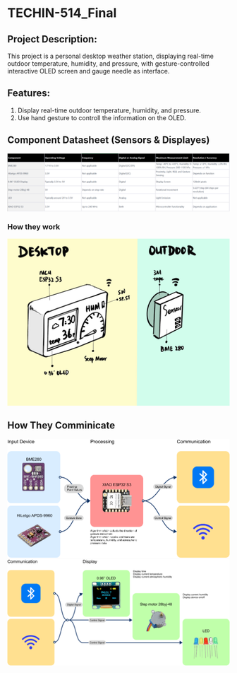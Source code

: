 # TECHIN-514_Final

## Project Description: 
This project is a personal desktop weather station, displaying real-time outdoor temperature, humidity, and pressure, with gesture-controlled interactive OLED screen and gauge needle as interface.

## Features:
1. Display real-time outdoor temperature, humidity, and pressure.
2. Use hand gesture to controll the information on the OLED.

## Component Datasheet (Sensors & Displayes)
![GitHub Logo](https://github.com/KrantLeeee/TECHIN-514_Final/blob/main/IMG/image%2055.png)
### How they work
![GitHub Logo](https://github.com/KrantLeeee/TECHIN-514_Final/blob/main/IMG/553ca108202862de61ef6196337a7ab.jpg)

## How They Comminicate
![GitHub Logo](https://github.com/KrantLeeee/TECHIN-514_Final/blob/main/IMG/Group%2054.png)
![GitHub Logo](https://github.com/KrantLeeee/TECHIN-514_Final/blob/main/IMG/Group%2055.png)
